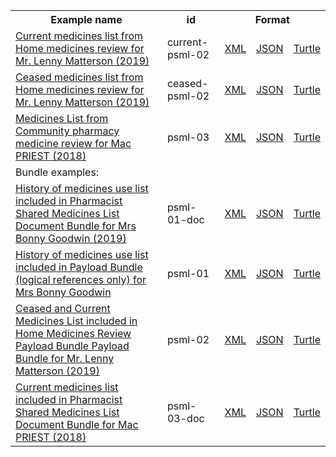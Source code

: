<table class="list" width="100%">            
   <tr>
     <th>Example name</th>
     <th>id</th>
     <th colspan="3">Format</th>
   </tr>
   <tr>
      <td><a href="List-current-psml-02.html">Current medicines list from Home medicines review for Mr. Lenny Matterson (2019)</a></td>
      <td>current-psml-02</td>
      <td><a href="List-current-psml-02.xml.html">XML</a></td>
      <td><a href="List-current-psml-02.json.html">JSON</a></td>
      <td><a href="List-current-psml-02.ttl.html">Turtle</a></td>
   </tr>
   <tr>
      <td><a href="List-ceased-psml-02.html">Ceased medicines list from Home medicines review for Mr. Lenny Matterson (2019)</a></td>
      <td>ceased-psml-02</td>
      <td><a href="List-ceased-psml-02.xml.html">XML</a></td>
      <td><a href="List-ceased-psml-02.json.html">JSON</a></td>
      <td><a href="List-ceased-psml-02.ttl.html">Turtle</a></td>
   </tr>
   <tr>
      <td><a href="List-psml-03.html">Medicines List from Community pharmacy medicine review for Mac PRIEST (2018)</a></td>
      <td>psml-03</td>
      <td><a href="List-psml-03.xml.html">XML</a></td>
      <td><a href="List-psml-03.json.html">JSON</a></td>
      <td><a href="List-psml-03.ttl.html">Turtle</a></td>
   </tr>
   <tr>
      <td colspan="5">Bundle examples:</td>
   </tr>
   <tr>
      <td><a href="Bundle-psml-01-doc.html">History of medicines use list included in Pharmacist Shared Medicines List Document Bundle for Mrs Bonny Goodwin (2019)</a></td>
      <td>psml-01-doc</td>
      <td><a href="Bundle-psml-01-doc.xml.html">XML</a></td>
      <td><a href="Bundle-psml-01-doc.json.html">JSON</a></td>
      <td><a href="Bundle-psml-01-doc.ttl.html">Turtle</a></td>
   </tr>
   <tr>
      <td><a href="Bundle-psml-01.html">History of medicines use list included in Payload Bundle (logical references only) for Mrs Bonny Goodwin</a></td>
      <td>psml-01</td>
      <td><a href="Bundle-psml-01.xml.html">XML</a></td>
      <td><a href="Bundle-psml-01.json.html">JSON</a></td>
      <td><a href="Bundle-psml-01.ttl.html">Turtle</a></td>
   </tr>
   <tr>
      <td><a href="Bundle-psml-02.html">Ceased and Current Medicines List included in Home Medicines Review Payload Bundle Payload Bundle for Mr. Lenny Matterson (2019)</a></td>
      <td>psml-02</td>
      <td><a href="Bundle-psml-02.xml.html">XML</a></td>
      <td><a href="Bundle-psml-02.json.html">JSON</a></td>
      <td><a href="Bundle-psml-02.ttl.html">Turtle</a></td>
   </tr>
   <tr>
      <td><a href="Bundle-psml-03-doc.html">Current medicines list included in Pharmacist Shared Medicines List Document Bundle for Mac PRIEST (2018)</a></td>
      <td>psml-03-doc</td>
      <td><a href="Bundle-psml-03-doc.xml.html">XML</a></td>
      <td><a href="Bundle-psml-03-doc.json.html">JSON</a></td>
      <td><a href="Bundle-psml-03-doc.ttl.html">Turtle</a></td>
   </tr>
</table>